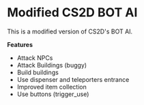 # Modified CS2D BOT AI
This is a modified version of CS2D's BOT AI.

**Features**

* Attack NPCs
* Attack Buildings (buggy)
* Build buildings
* Use dispenser and teleporters entrance
* Improved item collection
* Use buttons (trigger_use)
